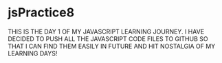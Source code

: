 # jsPractice8
THIS IS THE DAY 1 OF MY JAVASCRIPT LEARNING JOURNEY. I HAVE DECIDED TO PUSH ALL THE JAVASCRIPT CODE FILES TO GITHUB SO THAT I CAN FIND THEM EASILY IN FUTURE AND HIT NOSTALGIA OF MY LEARNING DAYS!
